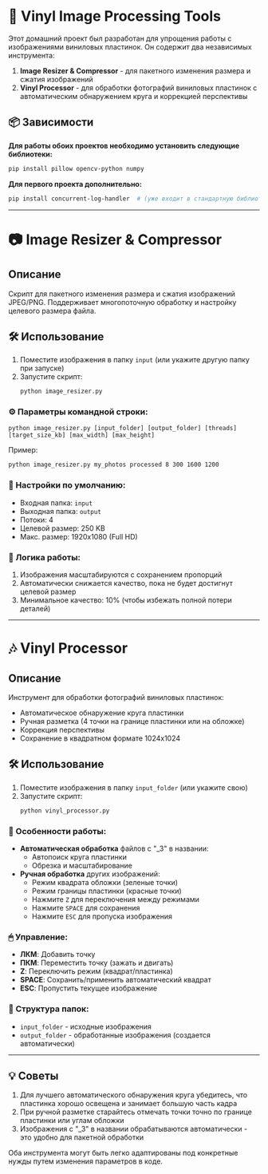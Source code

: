 # 🎵 Vinyl Image Processing Tools

Этот домашний проект был разработан для упрощения работы с изображениями виниловых пластинок. Он содержит два независимых инструмента:

1. **Image Resizer & Compressor** - для пакетного изменения размера и сжатия изображений
2. **Vinyl Processor** - для обработки фотографий виниловых пластинок с автоматическим обнаружением круга и коррекцией перспективы

## 📦 Зависимости

**Для работы обоих проектов необходимо установить следующие библиотеки:**

```bash
pip install pillow opencv-python numpy
```

**Для первого проекта дополнительно:**
```bash
pip install concurrent-log-handler  # (уже входит в стандартную библиотеку Python 3.2+)
```

---

# 📷 Image Resizer & Compressor

## Описание
Скрипт для пакетного изменения размера и сжатия изображений JPEG/PNG. Поддерживает многопоточную обработку и настройку целевого размера файла.

## 🛠 Использование

1. Поместите изображения в папку `input` (или укажите другую папку при запуске)
2. Запустите скрипт:
   ```bash
   python image_resizer.py
   ```

### ⚙️ Параметры командной строки:
```
python image_resizer.py [input_folder] [output_folder] [threads] [target_size_kb] [max_width] [max_height]
```

Пример:
```bash
python image_resizer.py my_photos processed 8 300 1600 1200
```

### 🔧 Настройки по умолчанию:
- Входная папка: `input`
- Выходная папка: `output`
- Потоки: 4
- Целевой размер: 250 KB
- Макс. размер: 1920x1080 (Full HD)

### 🔄 Логика работы:
1. Изображения масштабируются с сохранением пропорций
2. Автоматически снижается качество, пока не будет достигнут целевой размер
3. Минимальное качество: 10% (чтобы избежать полной потери деталей)

---

# 🎶 Vinyl Processor

## Описание
Инструмент для обработки фотографий виниловых пластинок:
- Автоматическое обнаружение круга пластинки
- Ручная разметка (4 точки на границе пластинки или на обложке)
- Коррекция перспективы
- Сохранение в квадратном формате 1024x1024

## 🛠 Использование

1. Поместите изображения в папку `input_folder` (или укажите свою)
2. Запустите скрипт:
   ```bash
   python vinyl_processor.py
   ```

### 🔄 Особенности работы:
- **Автоматическая обработка** файлов с "_3" в названии:
  - Автопоиск круга пластинки
  - Обрезка и масштабирование
- **Ручная обработка** других изображений:
  - Режим квадрата обложки (зеленые точки)
  - Режим границы пластинки (красные точки)
  - Нажмите `Z` для переключения между режимами
  - Нажмите `SPACE` для сохранения
  - Нажмите `ESC` для пропуска изображения

### 🖱 Управление:
- **ЛКМ**: Добавить точку
- **ПКМ**: Переместить точку (зажать и двигать)
- **Z**: Переключить режим (квадрат/пластинка)
- **SPACE**: Сохранить/применить автоматический квадрат
- **ESC**: Пропустить текущее изображение

### 📂 Структура папок:
- `input_folder` - исходные изображения
- `output_folder` - обработанные изображения (создается автоматически)

---

## 💡 Советы
1. Для лучшего автоматического обнаружения круга убедитесь, что пластинка хорошо освещена и занимает большую часть кадра
2. При ручной разметке старайтесь отмечать точки точно по границе пластинки или углам обложки
3. Изображения с "_3" в названии обрабатываются автоматически - это удобно для пакетной обработки

Оба инструмента могут быть легко адаптированы под конкретные нужды путем изменения параметров в коде.
